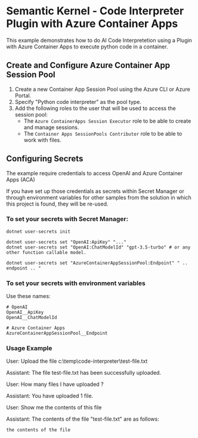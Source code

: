 # Semantic Kernel - Code Interpreter Plugin with Azure Container Apps

This example demonstrates how to do AI Code Interpretetion using a Plugin with Azure Container Apps to execute python code in a container.

## Create and Configure Azure Container App Session Pool  
   
1. Create a new Container App Session Pool using the Azure CLI or Azure Portal.
2. Specify "Python code interpreter" as the pool type.
3. Add the following roles to the user that will be used to access the session pool:
   - The `Azure ContainerApps Session Executor` role to be able to create and manage sessions.
   - The `Container Apps SessionPools Contributor` role to be able to work with files.

## Configuring Secrets

The example require credentials to access OpenAI and Azure Container Apps (ACA)

If you have set up those credentials as secrets within Secret Manager or through environment variables for other samples from the solution in which this project is found, they will be re-used.

### To set your secrets with Secret Manager:

```
dotnet user-secrets init

dotnet user-secrets set "OpenAI:ApiKey" "..."
dotnet user-secrets set "OpenAI:ChatModelId" "gpt-3.5-turbo" # or any other function callable model.

dotnet user-secrets set "AzureContainerAppSessionPool:Endpoint" " .. endpoint .. "
```

### To set your secrets with environment variables

Use these names:

```
# OpenAI
OpenAI__ApiKey
OpenAI__ChatModelId

# Azure Container Apps
AzureContainerAppSessionPool__Endpoint
```

### Usage Example

User: Upload the file c:\temp\code-interpreter\test-file.txt

Assistant: The file test-file.txt has been successfully uploaded.

User: How many files I have uploaded ?

Assistant: You have uploaded 1 file.

User: Show me the contents of this file

Assistant: The contents of the file "test-file.txt" are as follows:

```text
the contents of the file
```